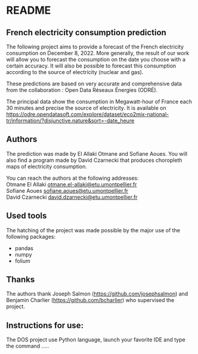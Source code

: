 # README

## French electricity consumption prediction

The following project aims to provide a forecast of the French electricity consumption on December 8, 2022.
More generally, the result of our work will allow you to forecast the consumption on the date you choose with a certain accuracy.
It will also be possible to forecast this consumption according to the source of electricity (nuclear and gas).

These predictions are based on very accurate and comprehensive data from the collaboration : Open Data Réseaux Énergies (ODRÉ).

The principal data show the consumption in Megawatt-hour of France each 30 minutes and precise the source of electricity.
It is available on https://odre.opendatasoft.com/explore/dataset/eco2mix-national-tr/information/?disjunctive.nature&sort=-date_heure

## Authors

The prediction was made by El Allaki Otmane and Sofiane Aoues.
You will also find a program made by David Czarnecki that produces choropleth maps of electricity consumption.

You can reach the authors at the following addresses: <br/>
Otmane El Allaki otmane.el-allaki@etu.umontpellier.fr <br/>
Sofiane Aoues  sofiane.aoues@etu.umontpellier.fr <br/>
David Czarnecki  david.dzarnecki@etu.umontpellier.fr

## Used tools

The hatching of the project was made possible by the major use of the following packages:
- pandas
- numpy
- folium

## Thanks

The authors thank Joseph Salmon (https://github.com/josephsalmon) and Benjamin Charlier (https://github.com/bcharlier) who supervised the project.

## Instructions for use:

The DOS project use Python language, launch your favorite IDE and type the command .....
